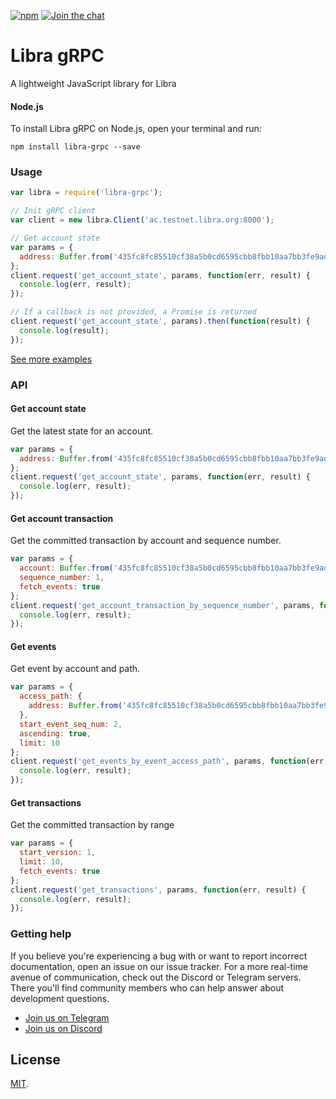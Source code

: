 [![npm](https://img.shields.io/npm/v/libra-grpc.svg)](https://www.npmjs.com/package/libra-grpc)
[![Join the chat](https://img.shields.io/discord/590507340399116288.svg)](https://discord.gg/XyS25F6)

# Libra gRPC

A lightweight JavaScript library for Libra

#### Node.js
To install Libra gRPC on Node.js, open your terminal and run:
```
npm install libra-grpc --save
```

### Usage
```js
var libra = require('libra-grpc');

// Init gRPC client
var client = new libra.Client('ac.testnet.libra.org:8000');

// Get account state
var params = {
  address: Buffer.from('435fc8fc85510cf38a5b0cd6595cbb8fbb10aa7bb3fe9ad9820913ba867f79d4', 'hex')
};
client.request('get_account_state', params, function(err, result) {
  console.log(err, result);
});

// If a callback is not provided, a Promise is returned
client.request('get_account_state', params).then(function(result) {
  console.log(result);
});
```
[See more examples](/test/test.js)

### API

#### Get account state
Get the latest state for an account.

```js
var params = {
  address: Buffer.from('435fc8fc85510cf38a5b0cd6595cbb8fbb10aa7bb3fe9ad9820913ba867f79d4', 'hex')
};
client.request('get_account_state', params, function(err, result) {
  console.log(err, result);
});
```

#### Get account transaction
Get the committed transaction by account and sequence number.

```js
var params = {
  account: Buffer.from('435fc8fc85510cf38a5b0cd6595cbb8fbb10aa7bb3fe9ad9820913ba867f79d4', 'hex'),
  sequence_number: 1,
  fetch_events: true
};
client.request('get_account_transaction_by_sequence_number', params, function(err, result) {
  console.log(err, result);
});
```

#### Get events
Get event by account and path.

```js
var params = {
  access_path: {
    address: Buffer.from('435fc8fc85510cf38a5b0cd6595cbb8fbb10aa7bb3fe9ad9820913ba867f79d4', 'hex')
  },
  start_event_seq_num: 2,
  ascending: true,
  limit: 10
};
client.request('get_events_by_event_access_path', params, function(err, result) {
  console.log(err, result);
});
```

#### Get transactions
Get the committed transaction by range

```js
var params = {
  start_version: 1,
  limit: 10,
  fetch_events: true
};
client.request('get_transactions', params, function(err, result) {
  console.log(err, result);
});
```

### Getting help

If you believe you're experiencing a bug with or want to report incorrect documentation, open an issue on our issue tracker. For a more real-time avenue of communication, check out the Discord or Telegram servers. There you'll find community members who can help answer about development questions.

* [Join us on Telegram](https://t.me/joinchat/DAQb4RSNpqEok3p-QdmaKQ)
* [Join us on Discord](https://discord.gg/XyS25F6)

## License

[MIT](LICENSE).
